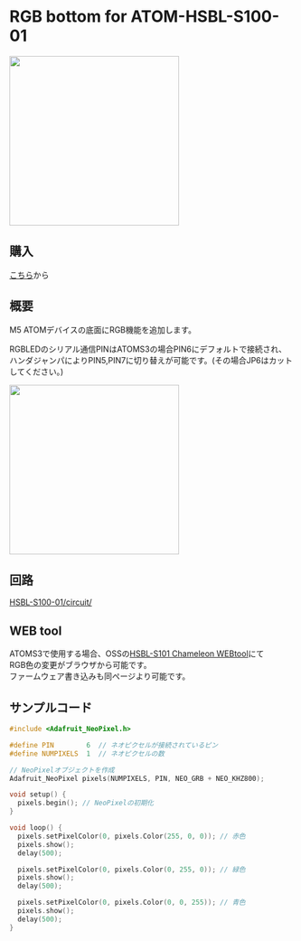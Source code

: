 # RGB bottom for ATOM-HSBL-S100-01 
<img src="https://github.com/HSBL-ko-gyo/HSBL-S100-01/assets/128065816/71b2e537-0d9a-48d0-b707-0dc9a187bdfa" width="300" >



## 購入
[こちら](https://sites.google.com/view/hsbl-s100/home#h.4ybfc96k160s)から

## 概要

M5 ATOMデバイスの底面にRGB機能を追加します。  
  
RGBLEDのシリアル通信PINはATOMS3の場合PIN6にデフォルトで接続され、  
ハンダジャンパによりPIN5,PIN7に切り替えが可能です。(その場合JP6はカットしてください。)  

<img src="https://github.com/HSBL-ko-gyo/HSBL-S100-01/assets/128065816/79a9aaa9-b3f0-487e-90e0-33cfae15e57a" width="300" >

## 回路

[HSBL-S100-01/circuit/
](https://github.com/HSBL-ko-gyo/HSBL-S100-01/tree/main/circuit)


## WEB tool

ATOMS3で使用する場合、OSSの[HSBL-S101 Chameleon WEBtool](https://hsbl-ko-gyo.github.io/HSBL-S101/)にて  
RGB色の変更がブラウザから可能です。  
ファームウェア書き込みも同ページより可能です。  

## サンプルコード

``` C++
#include <Adafruit_NeoPixel.h>

#define PIN        6  // ネオピクセルが接続されているピン
#define NUMPIXELS  1  // ネオピクセルの数

// NeoPixelオブジェクトを作成
Adafruit_NeoPixel pixels(NUMPIXELS, PIN, NEO_GRB + NEO_KHZ800);

void setup() {
  pixels.begin(); // NeoPixelの初期化
}

void loop() {
  pixels.setPixelColor(0, pixels.Color(255, 0, 0)); // 赤色
  pixels.show();
  delay(500);

  pixels.setPixelColor(0, pixels.Color(0, 255, 0)); // 緑色
  pixels.show();
  delay(500);

  pixels.setPixelColor(0, pixels.Color(0, 0, 255)); // 青色
  pixels.show();
  delay(500);
}
```
